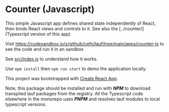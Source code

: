 # Counter (Javascript)

This simple Javascript app defines shared state independently of React, then binds React views and controls to it. See also the [../counter/](Typescript version of this app)

Visit https://codesandbox.io/s/github/cefn/lauf/tree/main/apps/counter-js to see the code and run it in an sandbox

See [src/index.js](index.js) to understand how it works.

Use `npm install` then `npm run start` to demo the application locally.

This project was bootstrapped with [Create React App](https://github.com/facebook/create-react-app).

Note, this package should be installed and run with **_NPM_** to download
transpiled lauf packages from the registry. All the Typescript code elsewhere in
the monorepo uses **_PNPM_** and resolves lauf modules to local typescript versions.
